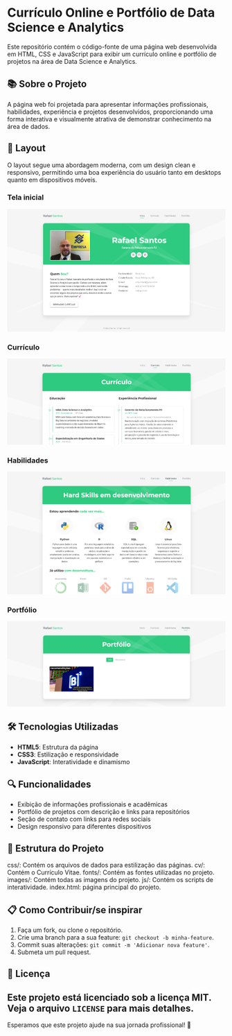 # Currículo Online e Portfólio de Data Science e Analytics

Este repositório contém o código-fonte de uma página web desenvolvida em HTML, CSS e JavaScript para exibir um currículo online e portfólio de projetos na área de Data Science e Analytics.

## 📚 Sobre o Projeto

A página web foi projetada para apresentar informações profissionais, habilidades, experiência e projetos desenvolvidos, proporcionando uma forma interativa e visualmente atrativa de demonstrar conhecimento na área de dados.

## 🎨 Layout

O layout segue uma abordagem moderna, com um design clean e responsivo, permitindo uma boa experiência do usuário tanto em desktops quanto em dispositivos móveis.

### Tela inicial
![Ínicio](images/inicio.png "Tela de Ínicio")

### Currículo
![Currículo](images/curriculo.png "Educação e Experiência profissional")

### Habilidades
![Habilidades](images/habilidades.png "Ferramentas e bibliotecas")

### Portfólio
![Portfólio](images/portfolio.png "Projetos desenvolvidos e em andamento")

## 🛠️ Tecnologias Utilizadas

- **HTML5**: Estrutura da página
- **CSS3**: Estilização e responsividade
- **JavaScript**: Interatividade e dinamismo

## 🔍 Funcionalidades

- Exibição de informações profissionais e acadêmicas
- Portfólio de projetos com descrição e links para repositórios
- Seção de contato com links para redes sociais
- Design responsivo para diferentes dispositivos

## 📂 Estrutura do Projeto

css/: Contém os arquivos de dados para estilização das páginas.
cv/: Contém o Currículo Vitae.
fonts/: Contém as fontes utilizadas no projeto.
images/: Contém todas as imagens do projeto.
js/: Contém os scripts de interatividade.
index.html: página principal do projeto.

## 📋 Como Contribuir/se inspirar

1. Faça um fork, ou clone o repositório.  
2. Crie uma branch para a sua feature: `git checkout -b minha-feature`.  
3. Commit suas alterações: `git commit -m 'Adicionar nova feature'`.  
4. Submeta um pull request.  

## 📜 Licença

Este projeto está licenciado sob a licença MIT. Veja o arquivo `LICENSE` para mais detalhes.
---

Esperamos que este projeto ajude na sua jornada profissional! 🚀

